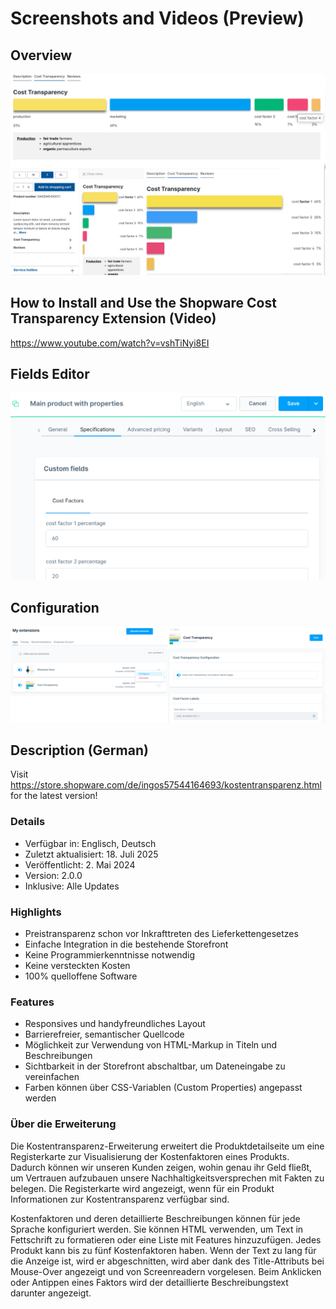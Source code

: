 # Screenshots and Videos (Preview)

## Overview

![screenshot 1: overview](product-cost-percentage-transparency.png) 

## How to Install and Use the Shopware Cost Transparency Extension (Video)

https://www.youtube.com/watch?v=vshTiNyi8EI

## Fields Editor

![screenshot 2: fields editor](product-fields-editor.png) 

## Configuration

![screenshot 3: extension configuration](cost-transparency-configuration.png)

## Description (German)

Visit https://store.shopware.com/de/ingos57544164693/kostentransparenz.html for the latest version!

### Details

- Verfügbar in: Englisch, Deutsch
- Zuletzt aktualisiert: 18. Juli 2025
- Veröffentlicht: 2. Mai 2024
- Version: 2.0.0
- Inklusive: Alle Updates

### Highlights

- Preistransparenz schon vor Inkrafttreten des Lieferkettengesetzes
- Einfache Integration in die bestehende Storefront
- Keine Programmierkenntnisse notwendig
- Keine versteckten Kosten
- 100% quelloffene Software

### Features

- Responsives und handyfreundliches Layout
- Barrierefreier, semantischer Quellcode
- Möglichkeit zur Verwendung von HTML-Markup in Titeln und Beschreibungen
- Sichtbarkeit in der Storefront abschaltbar, um Dateneingabe zu vereinfachen
- Farben können über CSS-Variablen (Custom Properties) angepasst werden

### Über die Erweiterung

Die Kostentransparenz-Erweiterung erweitert die Produktdetailseite um eine Registerkarte zur Visualisierung der Kostenfaktoren eines Produkts. Dadurch können wir unseren Kunden zeigen, wohin genau ihr Geld fließt, um Vertrauen aufzubauen unsere Nachhaltigkeitsversprechen mit Fakten zu belegen. Die Registerkarte wird angezeigt, wenn für ein Produkt Informationen zur Kostentransparenz verfügbar sind.

Kostenfaktoren und deren detaillierte Beschreibungen können für jede Sprache konfiguriert werden. Sie können HTML verwenden, um Text in Fettschrift zu formatieren oder eine Liste mit Features hinzuzufügen. Jedes Produkt kann bis zu fünf Kostenfaktoren haben. Wenn der Text zu lang für die Anzeige ist, wird er abgeschnitten, wird aber dank des Title-Attributs bei Mouse-Over angezeigt und von Screenreadern vorgelesen. Beim Anklicken oder Antippen eines Faktors wird der detaillierte Beschreibungstext darunter angezeigt.